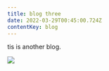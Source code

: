 ```yaml
---
title: blog three
date: 2022-03-29T00:45:00.724Z
contentKey: blog
---
```

tis is another blog.



![](/img/2y.png)

